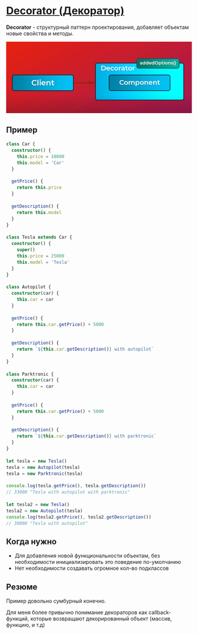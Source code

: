 # [Decorator (Декоратор)](https://www.youtube.com/watch?v=gXvKHKQB2DI&list=PLNkWIWHIRwMGzgvuPRFkDrpAygvdKJIE4&index=7&ab_channel=webDev)

**Decorator** - структурный паттерн проектирования, добавляет объектам новые свойства и методы.

![1. Decorator example](./img/1.%20Decorator%20example.png)

## Пример

```typescript
class Car {
  constructor() {
    this.price = 10000
    this.model = 'Car'
  }

  getPrice() {
    return this.price
  }

  getDescription() {
    return this.model
  }
}

class Tesla extends Car {
  constructor() {
    super()
    this.price = 25000
    this.model = 'Tesla'
  }
}

class Autopilot {
  constructor(car) {
    this.car = car
  }

  getPrice() {
    return this.car.getPrice() + 5000
  }

  getDescription() {
    return `${this.car.getDescription()} with autopilot`
  }
}

class Parktronic {
  constructor(car) {
    this.car = car
  }
  
  getPrice() {
    return this.car.getPrice() + 5000
  }
  
  getDescription() {
    return `${this.car.getDescription()} with parktronic`
  }
}

let tesla = new Tesla()
tesla = new Autopilot(tesla)
tesla = new Parktronic(tesla)

console.log(tesla.getPrice(), tesla.getDescription())
// 33000 "Tesla with autopilot with parktronic"

let tesla2 = new Tesla()
tesla2 = new Autopilot(tesla)
console.log(tesla2.getPrice(), tesla2.getDescription())
// 30000 "Tesla with autopilot"
```

## Когда нужно

- Для добавления новой функциональности объектам, без необходимости инициализировать это поведение по-умолчанию
- Нет необходимости создавать огромное кол-во подклассов

## Резюме

Пример довольно сумбурный конечно. 

Для меня более привычно понимание декораторов как callback-функций, которые возвращают
декорированный объект (массив, функцию, и т.д)
